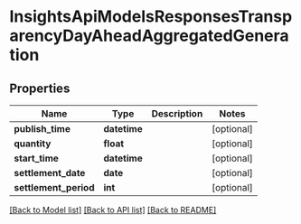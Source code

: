 # InsightsApiModelsResponsesTransparencyDayAheadAggregatedGeneration

## Properties
Name | Type | Description | Notes
------------ | ------------- | ------------- | -------------
**publish_time** | **datetime** |  | [optional] 
**quantity** | **float** |  | [optional] 
**start_time** | **datetime** |  | [optional] 
**settlement_date** | **date** |  | [optional] 
**settlement_period** | **int** |  | [optional] 

[[Back to Model list]](../README.md#documentation-for-models) [[Back to API list]](../README.md#documentation-for-api-endpoints) [[Back to README]](../README.md)

